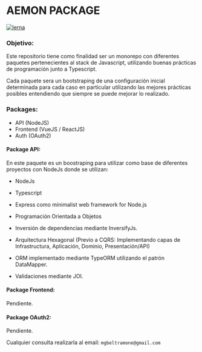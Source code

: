 # AEMON PACKAGE

[![lerna](https://img.shields.io/badge/maintained%20with-lerna-cc00ff.svg)](https://lerna.js.org/)

### Objetivo:
Este repositorio tiene como finalidad ser un monorepo con diferentes paquetes pertenecientes al stack de Javascript, utilizando buenas prácticas de programación junto a Typescript.

Cada paquete sera un bootstraping de una configuración inicial determinada para cada caso en particular utilizando las mejores prácticas posibles entendiendo que siempre se puede mejorar lo realizado.

### Packages:
 - API (NodeJS)
 - Frontend (VueJS / ReactJS)
 - Auth (OAuth2)

#### Package API:
En este paquete es un boostraping para utilizar como base de diferentes proyectos con NodeJs donde se utilizan:

- NodeJs
- Typescript
- Express como minimalist web framework for Node.js

- Programación Orientada a Objetos
- Inversión de dependencias mediante InversifyJs.
- Arquitectura Hexagonal (Previo a CQRS: Implementando capas de Infrastructura, Aplicación, Dominio, Presentación/API)
- ORM implementado mediante TypeORM utilizando el patrón DataMapper.
- Validaciones mediante JOI.

#### Package Frontend:
Pendiente.

#### Package OAuth2:
Pendiente.

Cualquier consulta realizarla al email: `mgbeltramone@gmail.com`
